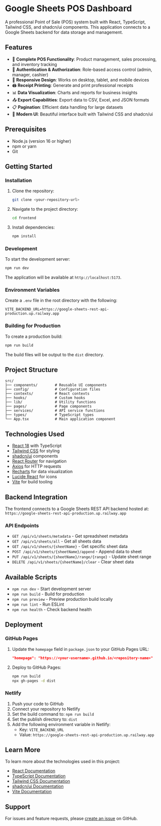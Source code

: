 # Google Sheets POS Dashboard

A professional Point of Sale (POS) system built with React, TypeScript, Tailwind CSS, and shadcn/ui components. This application connects to a Google Sheets backend for data storage and management.

## Features

- 🛒 **Complete POS Functionality**: Product management, sales processing, and inventory tracking
- 👤 **Authentication & Authorization**: Role-based access control (admin, manager, cashier)
- 📱 **Responsive Design**: Works on desktop, tablet, and mobile devices
- 🖨️ **Receipt Printing**: Generate and print professional receipts
- 📊 **Data Visualization**: Charts and reports for business insights
- 📤 **Export Capabilities**: Export data to CSV, Excel, and JSON formats
- 📋 **Pagination**: Efficient data handling for large datasets
- 🎨 **Modern UI**: Beautiful interface built with Tailwind CSS and shadcn/ui

## Prerequisites

- Node.js (version 16 or higher)
- npm or yarn
- Git

## Getting Started

### Installation

1. Clone the repository:
   ```bash
   git clone <your-repository-url>
   ```

2. Navigate to the project directory:
   ```bash
   cd frontend
   ```

3. Install dependencies:
   ```bash
   npm install
   ```

### Development

To start the development server:
```bash
npm run dev
```

The application will be available at `http://localhost:5173`.

### Environment Variables

Create a `.env` file in the root directory with the following:
```env
VITE_BACKEND_URL=https://google-sheets-rest-api-production.up.railway.app
```

### Building for Production

To create a production build:
```bash
npm run build
```

The build files will be output to the `dist` directory.

## Project Structure

```
src/
├── components/        # Reusable UI components
├── config/            # Configuration files
├── contexts/          # React contexts
├── hooks/             # Custom hooks
├── lib/               # Utility functions
├── pages/             # Page components
├── services/          # API service functions
├── types/             # TypeScript types
└── App.tsx            # Main application component
```

## Technologies Used

- [React 18](https://reactjs.org/) with TypeScript
- [Tailwind CSS](https://tailwindcss.com/) for styling
- [shadcn/ui](https://ui.shadcn.com/) components
- [React Router](https://reactrouter.com/) for navigation
- [Axios](https://axios-http.com/) for HTTP requests
- [Recharts](https://recharts.org/) for data visualization
- [Lucide React](https://lucide.dev/) for icons
- [Vite](https://vitejs.dev/) for build tooling

## Backend Integration

The frontend connects to a Google Sheets REST API backend hosted at:
`https://google-sheets-rest-api-production.up.railway.app`

### API Endpoints

- `GET /api/v1/sheets/metadata` - Get spreadsheet metadata
- `GET /api/v1/sheets/all` - Get all sheets data
- `GET /api/v1/sheets/{sheetName}` - Get specific sheet data
- `POST /api/v1/sheets/{sheetName}/append` - Append data to sheet
- `PUT /api/v1/sheets/{sheetName}/range/{range}` - Update sheet range
- `DELETE /api/v1/sheets/{sheetName}/clear` - Clear sheet data

## Available Scripts

- `npm run dev` - Start development server
- `npm run build` - Build for production
- `npm run preview` - Preview production build locally
- `npm run lint` - Run ESLint
- `npm run health` - Check backend health

## Deployment

### GitHub Pages

1. Update the `homepage` field in `package.json` to your GitHub Pages URL:
   ```json
   "homepage": "https://<your-username>.github.io/<repository-name>"
   ```

2. Deploy to GitHub Pages:
   ```bash
   npm run build
   npx gh-pages -d dist
   ```

### Netlify

1. Push your code to GitHub
2. Connect your repository to Netlify
3. Set the build command to: `npm run build`
4. Set the publish directory to: `dist`
5. Add the following environment variable in Netlify:
   - Key: `VITE_BACKEND_URL`
   - Value: `https://google-sheets-rest-api-production.up.railway.app`

## Learn More

To learn more about the technologies used in this project:

- [React Documentation](https://reactjs.org/)
- [TypeScript Documentation](https://www.typescriptlang.org/)
- [Tailwind CSS Documentation](https://tailwindcss.com/)
- [shadcn/ui Documentation](https://ui.shadcn.com/)
- [Vite Documentation](https://vitejs.dev/)

## Support

For issues and feature requests, please [create an issue](../../issues) on GitHub.